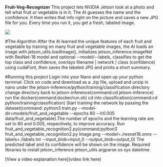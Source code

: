 **Fruit-Veg-Recognizer**
This project lets NVIDIA Jetson look at a photo and tell what fruit or vegetable is in it. The AI guesses the name and the confidence. It then writes that info right on the picture and saves a new JPG file for you. Every time you run it, you get a fresh, labeled image.


![](image-1.png)[](image.png](image-2.png))


#The Algorithm
After the AI learned the unique features of each fruit and vegetable by training on many fruit and vegetable images, the AI loads an image with jetson_utils.loadImage(), initializes jetson_inference.imageNet with ResNet-18 model and optional --model/--labels, classifies to get the top class and confidence, overlays filename | network | class (confidence) using cudaFont, then saves the labeled JPG and prints a short summary.

#Running this project
Login into your Nano and open up your python terminal.
Click on code and download as a .zip file, upload and unzip in nano under the jetson-inference/python/training/classification directory
change directory back to jetson-inference(command:cd jetson-inference)
run the docker(command:docker/run.sh)
cd into classification(command:cd python/training/classification)
Start training the network by passing the dataset(command: python3 train.py --model-dir=models/fruit_and_vegetable --epochs 80 --lr0.005 data/fruit_and_vegetable).The number of epochs and the learning rate are set to 80 and 0.005, respectively, to improve accuracy.
Run fruit_and_vegetable_recognition2.py(command:python3 fruit_and_vegetable_recognition2.py Image.png
--model=./resnet18.onnx --labels=./labels.txt --input_blob=input_0 --output_blob=output_0)
The predicted label and its confidence will be shown on the image.
Required libraries to install jetson_inference jetson_utils argparse os sys datetime

[View a video explanation here](video link here)
